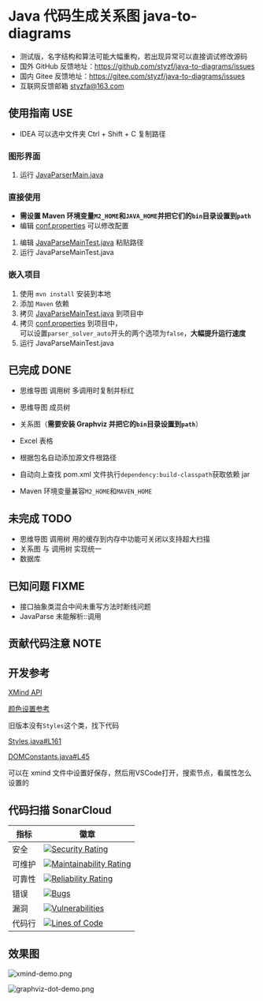 # Java 代码生成关系图 java-to-diagrams

- 测试版，名字结构和算法可能大幅重构，若出现异常可以直接调试修改源码
- 国外 GitHub 反馈地址：https://github.com/styzf/java-to-diagrams/issues
- 国内 Gitee  反馈地址：https://gitee.com/styzf/java-to-diagrams/issues
- 互联网反馈邮箱 styzfa@163.com


## 使用指南 USE
- IDEA 可以选中文件夹 Ctrl + Shift + C 复制路径

### 图形界面
1. 运行 [JavaParserMain.java](src/main/java/io/github/styzf/diagrams/JavaParserMain.java)

### 直接使用
- **需设置 Maven 环境变量`M2_HOME`和`JAVA_HOME`并把它们的`bin`目录设置到`path`**
- 编辑 [conf.properties](src/main/resources/conf.properties) 可以修改配置
1. 编辑 [JavaParseMainTest.java](src/test/java/io/github/styzf/diagrams/java/parser/JavaParseMainTest.java) 粘贴路径
2. 运行 JavaParseMainTest.java

### 嵌入项目
1. 使用 `mvn install` 安装到本地
2. 添加 `Maven` 依赖
3. 拷贝 [JavaParseMainTest.java](src/test/java/io/github/styzf/diagrams/java/parser/JavaParseMainTest.java) 到项目中
4. 拷贝 [conf.properties](src/main/resources/conf.properties) 到项目中，\
   可以设置`parser_solver_auto`开头的两个选项为`false`，**大幅提升运行速度**
5. 运行 JavaParseMainTest.java


## 已完成 DONE
- 思维导图 调用树 多调用时复制并标红
- 思维导图 成员树
- 关系图（**需要安装 Graphviz 并把它的`bin`目录设置到`path`**）
- Excel 表格

- 根据包名自动添加源文件根路径
- 自动向上查找 pom.xml 文件执行`dependency:build-classpath`获取依赖 jar
- Maven 环境变量兼容`M2_HOME`和`MAVEN_HOME`


## 未完成 TODO
- 思维导图 调用树 用的缓存到内存中功能可关闭以支持超大扫描
- 关系图 与 调用树 实现统一
- 数据库

## 已知问题 FIXME
- 接口抽象类混合中间未重写方法时断线问题
- JavaParse 未能解析::调用


## 贡献代码注意 NOTE


## 开发参考

[XMind API](https://github.com/xmindltd/xmind/wiki/UsingXmindAPI)

[颜色设置参考](https://github.com/xmindltd/xmind/wiki/UsingXmindAPI#setting-the-style-or-making-topics-look-pretty)

旧版本没有`Styles`这个类，找下代码

[Styles.java#L161](https://github.com/xmindltd/xmind/blob/master/bundles/org.xmind.ui.mindmap/src/org/xmind/ui/style/Styles.java#L161)

[DOMConstants.java#L45](https://github.com/xmindltd/xmind/blob/master/bundles/org.xmind.core/src/org/xmind/core/internal/dom/DOMConstants.java#L45)

可以在 xmind 文件中设置好保存，然后用VSCode打开，搜索节点，看属性怎么设置的


## 代码扫描 SonarCloud

指标  | 徽章
---   | ---
安全  | [![Security Rating](https://sonarcloud.io/api/project_badges/measure?project=styzf_java-to-diagrams&metric=security_rating)](https://sonarcloud.io/dashboard?id=styzf_java-to-diagrams)
可维护| [![Maintainability Rating](https://sonarcloud.io/api/project_badges/measure?project=styzf_java-to-diagrams&metric=sqale_rating)](https://sonarcloud.io/dashboard?id=styzf_java-to-diagrams)
可靠性| [![Reliability Rating](https://sonarcloud.io/api/project_badges/measure?project=styzf_java-to-diagrams&metric=reliability_rating)](https://sonarcloud.io/dashboard?id=styzf_java-to-diagrams)
错误  | [![Bugs](https://sonarcloud.io/api/project_badges/measure?project=styzf_java-to-diagrams&metric=bugs)](https://sonarcloud.io/dashboard?id=styzf_java-to-diagrams)
漏洞  | [![Vulnerabilities](https://sonarcloud.io/api/project_badges/measure?project=styzf_java-to-diagrams&metric=vulnerabilities)](https://sonarcloud.io/dashboard?id=styzf_java-to-diagrams)
代码行| [![Lines of Code](https://sonarcloud.io/api/project_badges/measure?project=styzf_java-to-diagrams&metric=ncloc)](https://sonarcloud.io/dashboard?id=styzf_java-to-diagrams)


## 效果图

![xmind-demo.png](xmind-demo.png)

![graphviz-dot-demo.png](graphviz-dot-demo.png)
